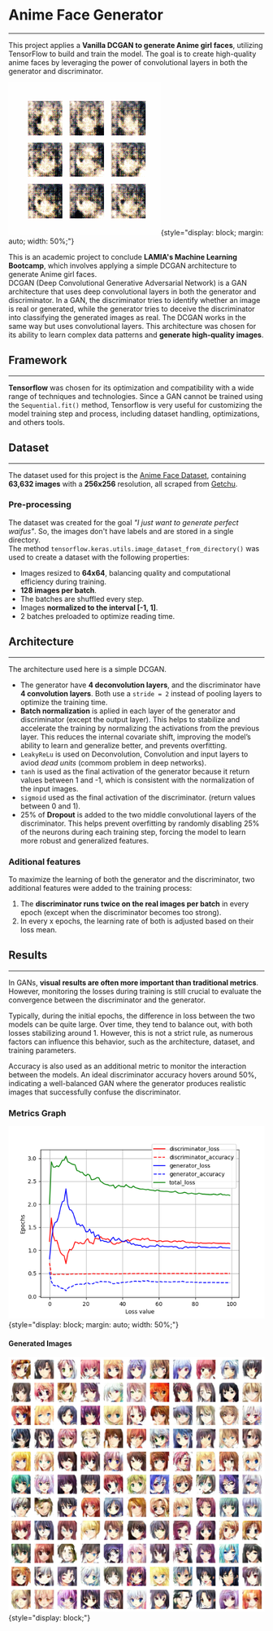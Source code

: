 # Anime Face Generator  
---

This project applies a **Vanilla DCGAN to generate Anime girl faces**, utilizing TensorFlow to build and train the model. The goal is to create high-quality anime faces by leveraging the power of convolutional layers in both the generator and discriminator.

![Images generated by the model in each epoch](images/dcgan.gif){style="display: block; margin: auto; width: 50%;"}

This is an academic project to conclude **LAMIA's Machine Learning Bootcamp**, which involves applying a simple DCGAN architecture to generate Anime girl faces.  
DCGAN (Deep Convolutional Generative Adversarial Network) is a GAN architecture that uses deep convolutional layers in both the generator and discriminator. In a GAN, the discriminator tries to identify whether an image is real or generated, while the generator tries to deceive the discriminator into classifying the generated images as real. The DCGAN works in the same way but uses convolutional layers.
This architecture was chosen for its ability to learn complex data patterns and **generate high-quality images**.

## Framework
---

**Tensorflow** was chosen for its optimization and compatibility with a wide range of techniques and technologies. Since a GAN cannot be trained using the `Sequential.fit()` method, Tensorflow is very useful for customizing the model training step and process, including dataset handling, optimizations, and others tools.

## Dataset
---

The dataset used for this project is the [Anime Face Dataset](https://www.kaggle.com/datasets/splcher/animefacedataset), containing **63,632 images** with a **256x256** resolution, all scraped from [Getchu](www.getchu.com).  

### Pre-processing

The dataset was created for the goal *"I just want to generate perfect waifus"*. So, the images don't have labels and are stored in a single directory.  
The method `tensorflow.keras.utils.image_dataset_from_directory()` was used to create a dataset with the following properties:
- Images resized to **64x64**, balancing quality and computational efficiency during training.
- **128 images per batch**.
- The batches are shuffled every step.
- Images **normalized to the interval [-1, 1]**.
- 2 batches preloaded to optimize reading time.

## Architecture
---

The architecture used here is a simple DCGAN.
- The generator have **4 deconvolution layers**, and the discriminator have **4 convolution layers**. Both use a `stride = 2` instead of pooling layers to optimize the training time.
- **Batch normalization** is aplied in each layer of the generator and discriminator (except the output layer). This helps to stabilize and accelerate the training by normalizing the activations from the previous layer. This reduces the internal covariate shift, improving the model’s ability to learn and generalize better, and prevents overfitting.
- `LeakyReLu` is used on Deconvolution, Convolution and input layers to aviod *dead units* (commom problem in deep networks).
- `tanh` is used as the final activation of the generator because it return values between 1 and -1, which is consistent with the normalization of the input images.
- `sigmoid` used as the final activation of the discriminator. (return values between 0 and 1).
- 25% of **Dropout** is added to the two middle convolutional layers of the discriminator. This helps prevent overfitting by randomly disabling 25% of the neurons during each training step, forcing the model to learn more robust and generalized features.
### Aditional features
To maximize the learning of both the generator and the discriminator, two additional features were added to the training process:
1. The **discriminator runs twice on the real images per batch** in every epoch (except when the discriminator becomes too strong).  
2. In every x epochs, the learning rate of both is adjusted based on their loss mean.  

## Results
---

In GANs, **visual results are often more important than traditional metrics**. However, monitoring the losses during training is still crucial to evaluate the convergence between the discriminator and the generator.

Typically, during the initial epochs, the difference in loss between the two models can be quite large. Over time, they tend to balance out, with both losses stabilizing around 1. However, this is not a strict rule, as numerous factors can influence this behavior, such as the architecture, dataset, and training parameters.

Accuracy is also used as an additional metric to monitor the interaction between the models. An ideal discriminator accuracy hovers around 50%, indicating a well-balanced GAN where the generator produces realistic images that successfully confuse the discriminator.
### **Metrics Graph**
![GAN metrics along the epochs](images/anime_face_dcgan_metrics.png){style="display: block; margin: auto; width: 50%;"}

#### **Generated Images**
![Grid with 128 Generated images](images/generated_images.png){style="display: block;"}
